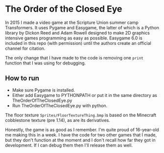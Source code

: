 # The Order of the Closed Eye

In 2015 I made a video game at the Scripture Union summer camp Transformers. It uses Pygame and Easygame, the latter of which is a Python library by Dickon Reed and Adam Rowell designed to make 2D graphics intensive games programming as easy as possible. Easygame 6.0 is included in this repo (with permission) until the authors create an official channel for citation.

The only change that I have made to the code is removing one `print` function that I was using for debugging.

## How to run
* Make sure Pygame is installed.
* Either add Easygame to PYTHONPATH or put it in the same directory as TheOrderOfTheClosedEye.py
* Run TheOrderOfTheClosedEye.py with python.

The floor texture `Sprites/FloorTextureThing.bmp` is based on the Minecraft cobblestone texture (pre 1.14), as are its derivatives.

Honestly, the game is as good as I remember. I'm quite proud of 16-year-old me making this in a week. I have the code for two other games that I made, but they don't function at the moment and I don't recall how far they got in development. If I can debug them then I'll release them as well.
